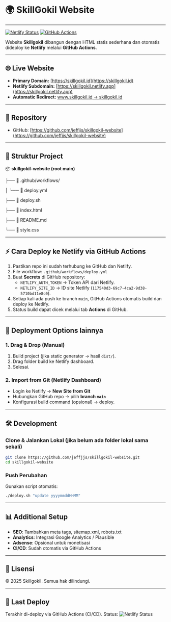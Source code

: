# 🌍 SkillGokil Website

---

[![Netlify Status](https://api.netlify.com/api/v1/badges/117540d3-69c7-4ca2-9d38-5710bd11e8c0/deploy-status)](https://app.netlify.com/sites/skillgokil/deploys)
[![GitHub Actions](https://github.com/jeffjjs/skillgokil-website/actions/workflows/deploy.yml/badge.svg)](https://github.com/jeffjjs/skillgokil-website/actions)

Website **Skillgokil** dibangun dengan HTML statis sederhana dan otomatis dideploy ke **Netlify** melalui **GitHub Actions**.

---

## 🌐 Live Website
- **Primary Domain:** [https://skillgokil.id](https://skillgokil.id)
- **Netlify Subdomain:** [https://skillgokil.netlify.app](https://skillgokil.netlify.app)  
- **Automatic Redirect:** [www.skillgokil.id → skillgokil.id](https://www.skillgokil.id)

---

## 📂 Repository
- GitHub: [https://github.com/jeffjjs/skillgokil-website](https://github.com/jeffjjs/skillgokil-website)

---

## 📂 Struktur Project

📦 **skillgokil-website (root main)**
 
 ├── 📂 .github/workflows/
 
 │    └── 📜 deploy.yml
 
 ├── 📜 deploy.sh
 
 ├── 📜 index.html
 
 ├── 📜 README.md
 
 └── 📜 style.css

---

## ⚡ Cara Deploy ke Netlify via GitHub Actions

1. Pastikan repo ini sudah terhubung ke GitHub dan Netlify.
2. File workflow: `.github/workflows/deploy.yml`
2. Buat **Secrets** di GitHub repository:
   - `NETLIFY_AUTH_TOKEN` → Token API dari Netlify.
   - `NETLIFY_SITE_ID` → ID site Netlify (`117540d3-69c7-4ca2-9d38-5710bd11e8c0`).
3. Setiap kali ada push ke branch `main`, GitHub Actions otomatis build dan deploy ke Netlify.
4. Status build dapat dicek melalui tab **Actions** di GitHub.

---

## 🚀 Deployment Options lainnya

### 1. Drag & Drop (Manual)
1. Build project (jika static generator → hasil `dist/`).
2. Drag folder build ke Netlify dashboard.
3. Selesai.

### 2. Import from Git (Netlify Dashboard)
- Login ke Netlify → **New Site from Git**
- Hubungkan GitHub repo → pilih **branch `main`**
- Konfigurasi build command (opsional) → deploy.

---

## 🛠️ Development

### Clone & Jalankan Lokal (jika belum ada folder lokal sama sekali)

```bash
git clone https://github.com/jeffjjs/skillgokil-website.git
cd skillgokil-website
```

### Push Perubahan
Gunakan script otomatis:
```bash
./deploy.sh "update yyyymmddHHMM"
```

---

## 📊 Additional Setup
- **SEO**: Tambahkan meta tags, sitemap.xml, robots.txt
- **Analytics**: Integrasi Google Analytics / Plausible
- **Adsense**: Opsional untuk monetisasi
- **CI/CD**: Sudah otomatis via GitHub Actions

---

## 📜 Lisensi
© 2025 Skillgokil. Semua hak dilindungi.

---

## 📌 Last Deploy
Terakhir di-deploy via GitHub Actions (CI/CD). Status: ![Netlify Status](https://api.netlify.com/api/v1/badges/117540d3-69c7-4ca2-9d38-5710bd11e8c0/deploy-status)



